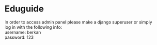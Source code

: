 # Eduguide

In order to access admin panel please make a django superuser or simply log in with the following info:
<br>
username: berkan
<br>
password: 123
